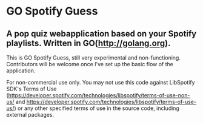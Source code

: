 # GO Spotify Guess
## A pop quiz webapplication based on your Spotify playlists. Written in GO(http://golang.org).

This is GO Spotify Guess, still very experimental and non-functioning. Contributors will be welcome once I've set up the basic flow of the application.

For non-commercial use only. You may not use this code against LibSpotify SDK's Terms of Use (https://developer.spotify.com/technologies/libspotify/terms-of-use-non-us/ and https://developer.spotify.com/technologies/libspotify/terms-of-use-us/) or any other specified terms of use in the source code, including external packages.